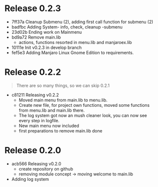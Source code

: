 # Release 0.2.3

- 7ff37a Cleanup Submenu (2), adding first call function for submenu (2)
- badfbc Adding System- info, check, cleanup -submenu
- 23d02b Ending work on Mainmenu
- bd9a72 Remove main.lib
  - actions, functions resorted in menu.lib and manjaroex.lib
- 10111e Init v0.2.3 in develop branch
- fef5e3 Adding Manjaro Linux Gnome Edition to requirements.

# Release 0.2.2

> There are so many things, so we can skip 0.2.1

- c81211 Releasing v0.2.2
  - Moved main menu from main.lib to menu.lib.
  - Create new file, for project own functions, moved some functions from menu.lib and main.lib there.
  - The log system got now an mush cleaner look, you can now see every step in logfile.
  - New main menu now included
  - first preparations to remove main.lib done

# Release 0.2.0

- acb566 Releasing v0.2.0
  - create repository on github
  - removing module concept -> moving welcome to main.lib
- Adding log system
